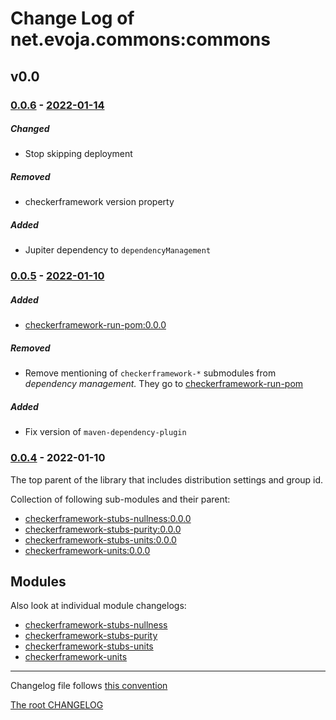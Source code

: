 # Change Log of net.evoja.commons:commons

<!---
#### [Unreleased][unreleased]
##### Added
##### Changed
##### Deprecated
##### Removed
##### Fixed
##### Security
##### Broken
--->




## v0.0

### [0.0.6] - [2022-01-14][c-0.0.6]
##### Changed
* Stop skipping deployment

##### Removed
* checkerframework version property

##### Added
* Jupiter dependency to `dependencyManagement`


### [0.0.5] - [2022-01-10][c-0.0.5]
##### Added
* [checkerframework-run-pom:0.0.0](checkerframework-run-pom/)

##### Removed
* Remove mentioning of `checkerframework-*` submodules from _dependency management._
They go to [checkerframework-run-pom](checkerframework-run-pom/pom.xml)

##### Added
* Fix version of `maven-dependency-plugin`



### [0.0.4] - 2022-01-10
The top parent of the library that includes distribution settings and group id.

Collection of following sub-modules and their parent:

* [checkerframework-stubs-nullness:0.0.0](checkerframework-stubs-nullness/)
* [checkerframework-stubs-purity:0.0.0](checkerframework-stubs-purity/)
* [checkerframework-stubs-units:0.0.0](checkerframework-stubs-units/)
* [checkerframework-units:0.0.0](checkerframework-units/)


## Modules

Also look at individual module changelogs:

* [checkerframework-stubs-nullness](checkerframework-stubs-nullness/CHANGELOG.md)
* [checkerframework-stubs-purity](checkerframework-stubs-purity/CHANGELOG.md)
* [checkerframework-stubs-units](checkerframework-stubs-units/CHANGELOG.md)
* [checkerframework-units](checkerframework-units/CHANGELOG.md)







------------
Changelog file follows [this convention](https://keepachangelog.com/)

[The root CHANGELOG](/CHANGELOG.md)

[unreleased]: https://github.com/evoja/java-commons/compare/commons/0.0.6...master

[c-0.0.6]: https://github.com/evoja/java-commons/compare/commons/0.0.5...commons/0.0.6
[0.0.6]: https://github.com/evoja/java-commons/tree/commons/0.0.6

[c-0.0.5]: https://github.com/evoja/java-commons/compare/commons/0.0.4...commons/0.0.5
[0.0.5]: https://github.com/evoja/java-commons/tree/commons/0.0.5

[0.0.4]: https://github.com/evoja/java-commons/tree/commons/0.0.4
